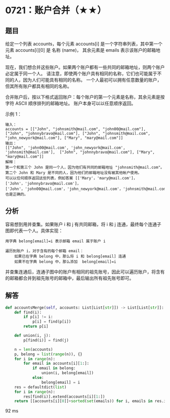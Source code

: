 # 0721：账户合并（★★）


## 题目

给定一个列表 accounts，每个元素 accounts[i] 是一个字符串列表，其中第一个元素 accounts[i][0] 是 名称 (name)，
其余元素是 emails 表示该账户的邮箱地址。

现在，我们想合并这些账户。如果两个账户都有一些共同的邮箱地址，则两个账户必定属于同一个人。
请注意，即使两个账户具有相同的名称，它们也可能属于不同的人，因为人们可能具有相同的名称。
一个人最初可以拥有任意数量的账户，但其所有账户都具有相同的名称。

合并账户后，按以下格式返回账户：每个账户的第一个元素是名称，其余元素是按字符 ASCII 顺序排列的邮箱地址。
账户本身可以以任意顺序返回。
 
示例 1：

	输入：
	accounts = [["John", "johnsmith@mail.com", "john00@mail.com"], ["John", "johnnybravo@mail.com"], ["John", "johnsmith@mail.com", "john_newyork@mail.com"], ["Mary", "mary@mail.com"]]
	输出：
	[["John", 'john00@mail.com', 'john_newyork@mail.com', 'johnsmith@mail.com'],  ["John", "johnnybravo@mail.com"], ["Mary", "mary@mail.com"]]
	解释：
	第一个和第三个 John 是同一个人，因为他们有共同的邮箱地址 "johnsmith@mail.com"。 
	第二个 John 和 Mary 是不同的人，因为他们的邮箱地址没有被其他帐户使用。
	可以以任何顺序返回这些列表，例如答案 [['Mary'，'mary@mail.com']，['John'，'johnnybravo@mail.com']，
	['John'，'john00@mail.com'，'john_newyork@mail.com'，'johnsmith@mail.com']] 也是正确的。



## 分析

容易想到用并查集。如果账户 i 和 j 有共同邮箱，将 i 和 j 连通，最终每个连通子图即代表一个人。具体实现：

	用字典 belong[email]=i 表示邮箱 email 属于账户 i
	
	遍历到账户 i，对于含有的每个邮箱 email：
		如果已在字典 belong 中，那么将 i 和 belong[email] 连通
		如果不在字典 belong 中，那么添加  belong[email]=i

并查集连通后，连通子图中的账户有相同的祖先账号，因此可以遍历账户，将含有的邮箱都合并到祖先账号的邮箱中，最后输出所有祖先账号即可。


## 解答

```python
def accountsMerge(self, accounts: List[List[str]]) -> List[List[str]]:
	def find(i):
		if p[i] != i:
			p[i] = find(p[i])
		return p[i]

	def union(i, j):
		p[find(i)] = find(j)

	n = len(accounts)
	p, belong = list(range(n)), {}
	for i in range(n):
		for email in accounts[i][1:]:
			if email in belong:
				union(i, belong[email])
			else:
				belong[email] = i
	res = defaultdict(list)
	for i in range(n):
		res[find(i)].extend(accounts[i][1:])
	return [[accounts[i][0]]+sorted(set(emails)) for i, emails in res.items()]
```
92 ms

